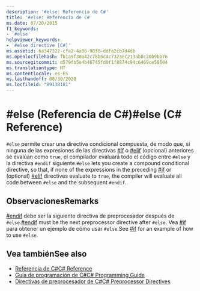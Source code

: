 ```yaml
---
description: '#else: Referencia de C#'
title: '#else: Referencia de C#'
ms.date: 07/20/2015
f1_keywords:
- '#else'
helpviewer_keywords:
- '#else directive [C#]'
ms.assetid: 6a347322-cfa2-4a86-98f8-ddfa2cb7d4db
ms.openlocfilehash: fb1a9f30a42c78b5c4c7323ec213ab8c20b9bb76
ms.sourcegitcommit: d579fb5e4b46745fd0f1f8874c94c6469ce58604
ms.translationtype: HT
ms.contentlocale: es-ES
ms.lasthandoff: 08/30/2020
ms.locfileid: "89138181"
---
```

# <a name="else-c-reference"></a><span data-ttu-id="86ec2-103">#else (Referencia de C#)</span><span class="sxs-lookup"><span data-stu-id="86ec2-103">#else (C# Reference)</span></span>
<span data-ttu-id="86ec2-104">`#else` permite crear una directiva condicional compuesta, de modo que, si ninguna de las expresiones de las directivas [#if](./preprocessor-if.md) o [#elif](./preprocessor-elif.md) (opcional) anteriores se evalúan como `true`, el compilador evaluará todo el código entre `#else` y la directiva `#endif` siguiente.</span><span class="sxs-lookup"><span data-stu-id="86ec2-104">`#else` lets you create a compound conditional directive, so that, if none of the expressions in the preceding [#if](./preprocessor-if.md) or (optional) [#elif](./preprocessor-elif.md) directives evaluate to `true`, the compiler will evaluate all code between `#else` and the subsequent `#endif`.</span></span>  
  
## <a name="remarks"></a><span data-ttu-id="86ec2-105">Observaciones</span><span class="sxs-lookup"><span data-stu-id="86ec2-105">Remarks</span></span>  
 <span data-ttu-id="86ec2-106">[#endif](./preprocessor-endif.md) debe ser la siguiente directiva de preprocesador después de `#else`.</span><span class="sxs-lookup"><span data-stu-id="86ec2-106">[#endif](./preprocessor-endif.md) must be the next preprocessor directive after `#else`.</span></span> <span data-ttu-id="86ec2-107">Vea [#if](./preprocessor-if.md) para obtener un ejemplo de cómo usar `#else`.</span><span class="sxs-lookup"><span data-stu-id="86ec2-107">See [#if](./preprocessor-if.md) for an example of how to use `#else`.</span></span>  
  
## <a name="see-also"></a><span data-ttu-id="86ec2-108">Vea también</span><span class="sxs-lookup"><span data-stu-id="86ec2-108">See also</span></span>

- [<span data-ttu-id="86ec2-109">Referencia de C#</span><span class="sxs-lookup"><span data-stu-id="86ec2-109">C# Reference</span></span>](../index.md)
- [<span data-ttu-id="86ec2-110">Guía de programación de C#</span><span class="sxs-lookup"><span data-stu-id="86ec2-110">C# Programming Guide</span></span>](../../programming-guide/index.md)
- [<span data-ttu-id="86ec2-111">Directivas de preprocesador de C#</span><span class="sxs-lookup"><span data-stu-id="86ec2-111">C# Preprocessor Directives</span></span>](./index.md)
